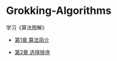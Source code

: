 # Grokking-Algorithms

学习《算法图解》

+ [第1章 算法简介](./01_introduction_to_algorithms)

+ [第2章 选择排序](./02_selection_sort)
